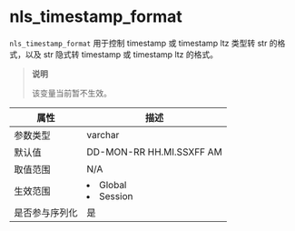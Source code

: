 # nls_timestamp_format

`nls_timestamp_format` 用于控制 timestamp 或 timestamp ltz 类型转 str 的格式，以及 str 隐式转 timestamp 或 timestamp ltz 的格式。

> **说明**
>
> 该变量当前暂不生效。

| **属性**  |                                                   **描述**                                                   |
|---------|------------------------------------------------------------------------------------------------------------|
| 参数类型    | varchar                                                                                                    |
| 默认值     | DD-MON-RR HH.MI.SSXFF AM                                                                                   |
| 取值范围    | N/A                                                                                                        |
| 生效范围    | <li> Global   <li> Session    |
| 是否参与序列化 | 是                                                                                                          |
